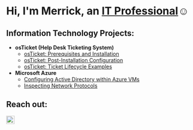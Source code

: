 <h1>Hi, I'm Merrick, an <a href="https://linkedin.com/in/merrick-morgan-a7227378/">IT Professional</a>☺</h1>

<h2> Information Technology Projects:</h2>

- <b>osTicket (Help Desk Ticketing System)</b>
  - [osTicket: Prerequisites and Installation](https://github.com/MerrickAM/osticket-prereqs)
  - [osTicket: Post-Installation Configuration](https://github.com/merrickam/post-install-config)
  - [osTicket: Ticket Lifecycle Examples](https://github.com/merrickam/ticket-lifecycle)
- <b>Microsoft Azure</b>
  - [Configuring Active Directory within Azure VMs](https://github.com/merrickam/configure-ad)
  - [Inspecting Network Protocols](https://github.com/merrickam/azure-network-protocols)

<h2>Reach out:</h2>

[<img align="left" alt="Josh | LinkedIn" width="22px" src="https://cdn.jsdelivr.net/npm/simple-icons@v3/icons/linkedin.svg" />][linkedin]


[linkedin]: https://linkedin.com/in/merrick-morgan-a7227378/
